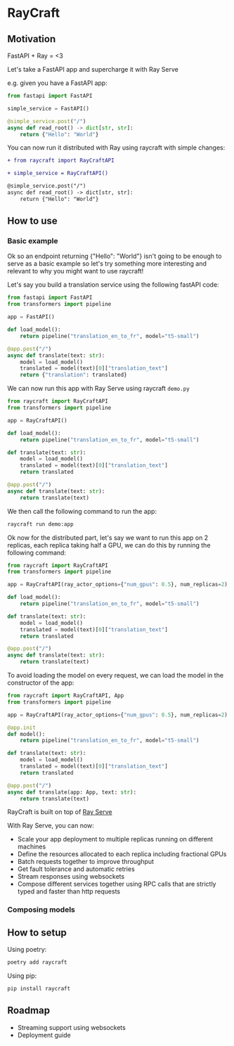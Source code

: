 # RayCraft

## Motivation
FastAPI + Ray = <3

Let's take a FastAPI app and supercharge it with Ray Serve

e.g. given you have a FastAPI app:

```python
from fastapi import FastAPI

simple_service = FastAPI()

@simple_service.post("/")
async def read_root() -> dict[str, str]:
    return {"Hello": "World"}
```

You can now run it distributed with Ray using raycraft with simple changes:

```diff
+ from raycraft import RayCraftAPI

+ simple_service = RayCraftAPI()

@simple_service.post("/")
async def read_root() -> dict[str, str]:
    return {"Hello": "World"}
```

## How to use

### Basic example
Ok so an endpoint returning {"Hello": "World"} isn't going to be enough to serve as a basic example so let's try something more interesting and relevant to why you might want to use raycraft!

Let's say you build a translation service using the following fastAPI code:

```python
from fastapi import FastAPI
from transformers import pipeline

app = FastAPI()

def load_model():
    return pipeline("translation_en_to_fr", model="t5-small")

@app.post("/")
async def translate(text: str):
    model = load_model()
    translated = model(text)[0]["translation_text"]
    return {"translation": translated}
```

We can now run this app with Ray Serve using raycraft `demo.py`

```python
from raycraft import RayCraftAPI
from transformers import pipeline

app = RayCraftAPI()

def load_model():
    return pipeline("translation_en_to_fr", model="t5-small")

def translate(text: str):
    model = load_model()
    translated = model(text)[0]["translation_text"]
    return translated

@app.post("/")
async def translate(text: str):
    return translate(text)    
```

We then call the following command to run the app:
```bash
raycraft run demo:app
```

Ok now for the distributed part, let's say we want to run this app on 2 replicas, each replica taking half a GPU, we can do this by running the following command:

```python
from raycraft import RayCraftAPI
from transformers import pipeline

app = RayCraftAPI(ray_actor_options={"num_gpus": 0.5}, num_replicas=2)

def load_model():
    return pipeline("translation_en_to_fr", model="t5-small")

def translate(text: str):
    model = load_model()
    translated = model(text)[0]["translation_text"]
    return translated

@app.post("/")
async def translate(text: str):
    return translate(text)    
```

To avoid loading the model on every request, we can load the model in the constructor of the app:

```python
from raycraft import RayCraftAPI, App
from transformers import pipeline

app = RayCraftAPI(ray_actor_options={"num_gpus": 0.5}, num_replicas=2)

@app.init
def model():
    return pipeline("translation_en_to_fr", model="t5-small")

def translate(text: str):
    model = load_model()
    translated = model(text)[0]["translation_text"]
    return translated

@app.post("/")
async def translate(app: App, text: str):
    return translate(text) 
```

RayCraft is built on top of [Ray Serve](https://docs.ray.io/en/latest/serve/index.html)

With Ray Serve, you can now:
- Scale your app deployment to multiple replicas running on different machines
- Define the resources allocated to each replica including fractional GPUs
- Batch requests together to improve throughput
- Get fault tolerance and automatic retries
- Stream responses using websockets
- Compose different services together using RPC calls that are strictly typed and faster than http requests

<!-- 
### Advanced example

Ok now let's say we want to improve the throughput of our translation service by batching requests together, we can do this by using the `batch` decorator:

```python
from raycraft import RayCraftAPI, App
from transformers import pipeline

app = RayCraftAPI(ray_actor_options={"num_gpus": 0.5}, num_replicas=2)

@app.init
def model():
    return pipeline("translation_en_to_fr", model="t5-small")

def translate(text: str):
    model = load_model()
    translated = model(text)[0]["translation_text"]
    return translated

@app.batch(max_batch_size=32, batch_timeout=0.1)
@app.post("/")
async def translate(app: App, text: str):
    return translate(text) 
``` -->


### Composing models


## How to setup

Using poetry:

```bash
poetry add raycraft
```

Using pip:

```bash
pip install raycraft
```


## Roadmap
- Streaming support using websockets
- Deployment guide
